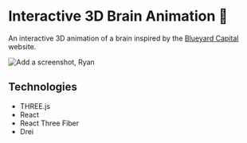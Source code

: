 
# Interactive 3D Brain Animation 🧠

An interactive 3D animation of a brain inspired by the [Blueyard Capital](https://www.blueyard.com/) website.

![Add a screenshot, Ryan](https://storage.googleapis.com/rz_github_images/brain.png)

## Technologies

* THREE.js
* React
* React Three Fiber
* Drei
